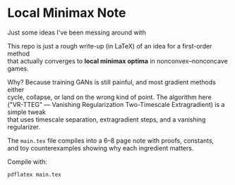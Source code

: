 # Local Minimax Note

Just some ideas I've been messing around with

This repo is just a rough write-up (in LaTeX) of an idea for a first-order method  
that actually converges to **local minimax optima** in nonconvex–nonconcave games.  

Why? Because training GANs is still painful, and most gradient methods either  
cycle, collapse, or land on the wrong kind of point. The algorithm here  
("VR-TTEG" — Vanishing Regularization Two-Timescale Extragradient) is a simple tweak  
that uses timescale separation, extragradient steps, and a vanishing regularizer.  

The `main.tex` file compiles into a 6–8 page note with proofs, constants,  
and toy counterexamples showing why each ingredient matters.  

Compile with:
```bash
pdflatex main.tex
